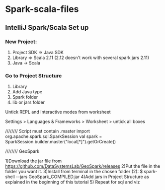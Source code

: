 # Spark-scala-files
## IntelliJ Spark/Scala Set up

### New Project:
1) Project SDK => Java SDK
2) Library => Scala 2.11 (2.12 doesn't work with several spark jars 2.11)
3) Java -> Scala

### Go to Project Structure
1) Library 
2) Add Java type
3) Spark folder
4) lib or jars folder

Untick REPL and Interactive modes from worksheet

Settings > Languages & Frameworks > Worksheet > untick all boxes

////////
Script must contain .master
import org.apache.spark.sql.SparkSession
val spark = SparkSession.builder.master("local[*]").getOrCreate()

////////
GeoSpark

1)Download the jar file from https://github.com/DataSystemsLab/GeoSpark/releases
2)Put the file in the folder you want it.
3)Install from terminal in the chosen folder (2): $ spark-shell --jars GeoSpark_COMPILED.jar
4)Add jars in Project Structure as explained in the beginning of this tutorial
5) Repeat for sql and viz
